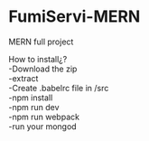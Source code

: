# FumiServi-MERN
MERN full project

How to install¿?<br/> 
-Download the zip<br/>
-extract<br/>
-Create .babelrc file in /src<br/>
-npm install<br/>
-npm run dev<br/>
-npm run webpack<br/>
-run your mongod<br/>
